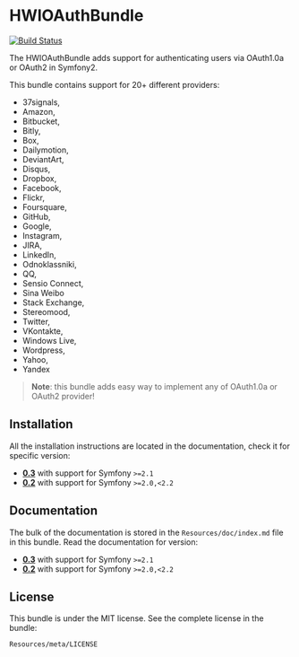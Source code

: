 HWIOAuthBundle
==============

[![Build Status](https://secure.travis-ci.org/hwi/HWIOAuthBundle.png?branch=master)](http://travis-ci.org/hwi/HWIOAuthBundle)

The HWIOAuthBundle adds support for authenticating users via OAuth1.0a or OAuth2 in Symfony2.

This bundle contains support for 20+ different providers:
* 37signals,
* Amazon,
* Bitbucket,
* Bitly,
* Box,
* Dailymotion,
* DeviantArt,
* Disqus,
* Dropbox,
* Facebook,
* Flickr,
* Foursquare,
* GitHub,
* Google,
* Instagram,
* JIRA,
* LinkedIn,
* Odnoklassniki,
* QQ,
* Sensio Connect,
* Sina Weibo
* Stack Exchange,
* Stereomood,
* Twitter,
* VKontakte,
* Windows Live,
* Wordpress,
* Yahoo,
* Yandex

> __Note__: this bundle adds easy way to implement any of OAuth1.0a or OAuth2 provider!

Installation
------------

All the installation instructions are located in the documentation, check it for specific
version:

* [__0.3__](https://github.com/hwi/HWIOAuthBundle/blob/master/Resources/doc/1-setting_up_the_bundle.md) with support for Symfony `>=2.1`
* [__0.2__](https://github.com/hwi/HWIOAuthBundle/blob/0.2/Resources/doc/1-setting_up_the_bundle.md) with support for Symfony `>=2.0,<2.2`

Documentation
-------------

The bulk of the documentation is stored in the `Resources/doc/index.md`
file in this bundle. Read the documentation for version:

* [__0.3__](https://github.com/hwi/HWIOAuthBundle/blob/master/Resources/doc/index.md) with support for Symfony `>=2.1`
* [__0.2__](https://github.com/hwi/HWIOAuthBundle/blob/0.2/Resources/doc/index.md) with support for Symfony `>=2.0,<2.2`

License
-------

This bundle is under the MIT license. See the complete license in the bundle:

    Resources/meta/LICENSE
